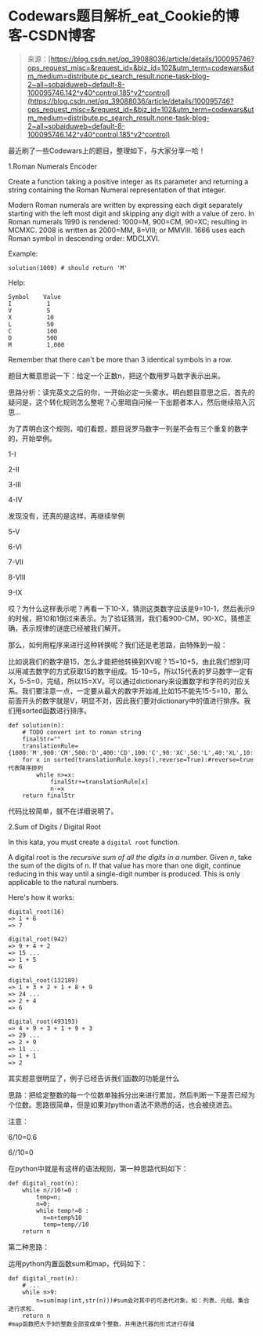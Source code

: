 <!--yml
category: codewars
date: 2022-08-13 11:26:25
-->

# Codewars题目解析_eat_Cookie的博客-CSDN博客

> 来源：[https://blog.csdn.net/qq_39088036/article/details/100095746?ops_request_misc=&request_id=&biz_id=102&utm_term=codewars&utm_medium=distribute.pc_search_result.none-task-blog-2~all~sobaiduweb~default-8-100095746.142^v40^control,185^v2^control](https://blog.csdn.net/qq_39088036/article/details/100095746?ops_request_misc=&request_id=&biz_id=102&utm_term=codewars&utm_medium=distribute.pc_search_result.none-task-blog-2~all~sobaiduweb~default-8-100095746.142^v40^control,185^v2^control)

最近刷了一些Codewars上的题目，整理如下，与大家分享一哈！

1.Roman Numerals Encoder

Create a function taking a positive integer as its parameter and returning a string containing the Roman Numeral representation of that integer.

Modern Roman numerals are written by expressing each digit separately starting with the left most digit and skipping any digit with a value of zero. In Roman numerals 1990 is rendered: 1000=M, 900=CM, 90=XC; resulting in MCMXC. 2008 is written as 2000=MM, 8=VIII; or MMVIII. 1666 uses each Roman symbol in descending order: MDCLXVI.

Example:

```
solution(1000) # should return 'M'
```

Help:

```
Symbol    Value
I          1
V          5
X          10
L          50
C          100
D          500
M          1,000
```

Remember that there can't be more than 3 identical symbols in a row.

题目大概意思说一下：给定一个正数n，把这个数用罗马数字表示出来。

思路分析：读完英文之后的你，一开始必定一头雾水。明白题目意思之后，首先的疑问是，这个转化规则怎么整呢？心里暗自问候一下出题者本人，然后继续陷入沉思...

为了弄明白这个规则，咱们看题，题目说罗马数字一列是不会有三个重复的数字的，开始举例。

1-I

2-II

3-III

4-IV

发现没有，还真的是这样，再继续举例

5-V

6-VI

7-VII

8-VIII

9-IX

哎？为什么这样表示呢？再看一下10-X，猜测这类数字应该是9=10-1，然后表示9的时候，把10和1倒过来表示。为了验证猜测，我们看900-CM，90-XC，猜想正确，表示规律的谜底已经被我们解开。

那么，如何用程序来进行这种转换呢？我们还是老思路，由特殊到一般：

比如说我们的数字是15，怎么才能把他转换到XV呢？15=10+5，由此我们想到可以用减去数字的方式获取15的数字组成。15-10=5，所以15代表的罗马数字一定有X，5-5=0，完结，所以15=XV。可以通过dictionary来设置数字和字符的对应关系。我们要注意一点，一定要从最大的数字开始减,比如15不能先15-5=10，那么前面开头的数字就是V，明显不对，因此我们要对dictionary中的值进行排序。我们用sorted函数进行排序。

```
def solution(n):
    # TODO convert int to roman string
    finalStr=""
    translationRule={1000:'M',900:'CM',500:'D',400:'CD',100:'C',90:'XC',50:'L',40:'XL',10:'X',9:'IX',5:'V',4:'IV',1:'I'}
    for x in sorted(translationRule.keys(),reverse=True):#reverse=true代表降序排列
        while n>=x:
            finalStr+=translationRule[x]
            n-=x
    return finalStr
```

代码比较简单，就不在详细说明了。

2.Sum of Digits / Digital Root

In this kata, you must create a `digital root` function.

A digital root is the *recursive sum of all the digits in a number.* Given *n*, take the sum of the digits of *n*. If that value has more than one digit, continue reducing in this way until a single-digit number is produced. This is only applicable to the natural numbers.

Here's how it works:

```
digital_root(16)
=> 1 + 6
=> 7

digital_root(942)
=> 9 + 4 + 2
=> 15 ...
=> 1 + 5
=> 6

digital_root(132189)
=> 1 + 3 + 2 + 1 + 8 + 9
=> 24 ...
=> 2 + 4
=> 6

digital_root(493193)
=> 4 + 9 + 3 + 1 + 9 + 3
=> 29 ...
=> 2 + 9
=> 11 ...
=> 1 + 1
=> 2
```

其实题意很明显了，例子已经告诉我们函数的功能是什么

思路：把给定整数的每一个位数单独拆分出来进行累加，然后判断一下是否已经为个位数。思路很简单，但是如果对python语法不熟悉的话，也会被绕进去。

注意：

6/10=0.6

6//10=0

在python中就是有这样的语法规则，第一种思路代码如下：

```
def digital_root(n):
    while n//10!=0 :
        temp=n;
        n=0;
        while temp!=0 :
          n=n+temp%10
          temp=temp//10
    return n
```

第二种思路：

运用python内置函数sum和map，代码如下：

```
def digital_root(n):
    # ...
    while n>9:
        n=sum(map(int,str(n)))#sum会对其中的可迭代对象，如：列表、元组、集合进行求和.
    return n
#map函数把大于9的整数全部变成单个整数，并用迭代器的形式进行存储
```